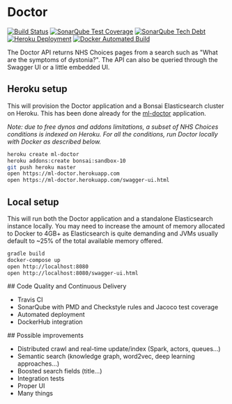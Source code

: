 # Doctor
[![Build Status](https://img.shields.io/travis/mlucchini/doctor.svg)](https://travis-ci.org/mlucchini/doctor)
[![SonarQube Test Coverage](https://img.shields.io/sonar/https/sonarqube.com/com.marclucchini:doctor/coverage.svg)](https://sonarqube.com/dashboard?id=com.marclucchini:doctor)
[![SonarQube Tech Debt](https://img.shields.io/sonar/https/sonarqube.com/com.marclucchini:doctor/tech_debt.svg)](https://sonarqube.com/dashboard?id=com.marclucchini:doctor)
[![Heroku Deployment](https://heroku-badge.herokuapp.com/?app=ml-doctor&root=swagger-ui.html&svg=1)](https://ml-doctor.herokuapp.com)
[![Docker Automated Build](https://img.shields.io/docker/automated/marclucchini/doctor.svg)](https://hub.docker.com/r/marclucchini/doctor)

The Doctor API returns NHS Choices pages from a search such as "What are the symptoms of dystonia?".
The API can also be queried through the Swagger UI or a little embedded UI.

## Heroku setup

This will provision the Doctor application and a Bonsai Elasticsearch cluster on Heroku.
This has been done already for the [ml-doctor](https://ml-doctor.herokuapp.com/swagger-ui.html) application.

*Note: due to free dynos and addons limitations, a subset of NHS Choices conditions is indexed on Heroku.
For all the conditions, run Doctor locally with Docker as described below.*

```sh
heroku create ml-doctor
heroku addons:create bonsai:sandbox-10
git push heroku master
open https://ml-doctor.herokuapp.com
open https://ml-doctor.herokuapp.com/swagger-ui.html
```

## Local setup

This will run both the Doctor application and a standalone Elasticsearch instance locally.
You may need to increase the amount of memory allocated to Docker to 4GB+ as Elasticsearch 
is quite demanding and JVMs usually default to ~25% of the total available memory offered.

```sh
gradle build
docker-compose up
open http://localhost:8080
open http://localhost:8080/swagger-ui.html
```

## Code Quality and Continuous Delivery

- Travis CI
- SonarQube with PMD and Checkstyle rules and Jacoco test coverage
- Automated deployment
- DockerHub integration

## Possible improvements

- Distributed crawl and real-time update/index (Spark, actors, queues...)
- Semantic search (knowledge graph, word2vec, deep learning approaches...)
- Boosted search fields (title...)
- Integration tests
- Proper UI
- Many things
